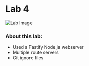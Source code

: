 # Lab 4
![Lab Image](https://images.unsplash.com/photo-1572195191358-ff4ca3a80868?ixid=MnwxMjA3fDB8MHxzZWFyY2h8NHx8Y29tcHV0ZXIlMjBsYWJ8ZW58MHx8MHx8&ixlib=rb-1.2.1&auto=format&fit=crop&w=500&q=60)

### About this lab:
* Used a Fastify Node.js webserver
* Multiple route servers
* Git ignore files
